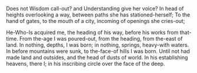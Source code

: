Does not Wisdom call-out? 
and Understanding give her voice? In head of heights overlooking a way, 
between paths she has stationed-herself; To the hand of gates, to the mouth of a city, 
incoming of openings she cries-out;

He-Who-Is acquired me, the heading of his way, 
before his works from that-time. 
From the-age I was poured-out, 
from the heading, from the-east of land. 
In nothing, depths, I was born; 
in nothing, springs, heavy-with waters. 
In before mountains were sunk, 
to the-face-of hills I was born. 
Until not had made land and outsides, 
and the head of dusts of world. 
In his establishing heavens, there I; 
in his inscribing circle over the face of the deep. 